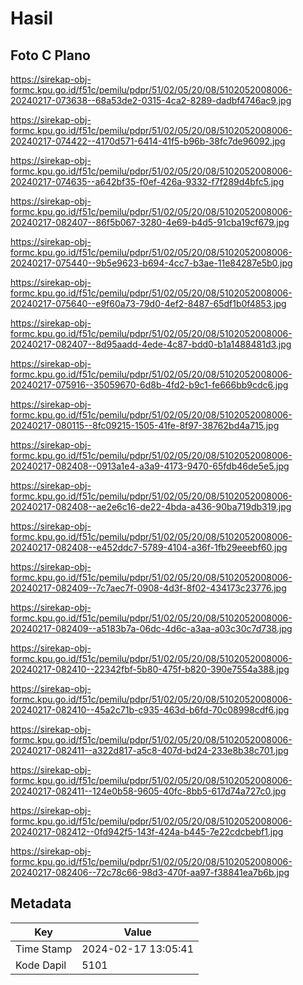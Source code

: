 # Hasil

## Foto C Plano

https://sirekap-obj-formc.kpu.go.id/f51c/pemilu/pdpr/51/02/05/20/08/5102052008006-20240217-073638--68a53de2-0315-4ca2-8289-dadbf4746ac9.jpg

https://sirekap-obj-formc.kpu.go.id/f51c/pemilu/pdpr/51/02/05/20/08/5102052008006-20240217-074422--4170d571-6414-41f5-b96b-38fc7de96092.jpg

https://sirekap-obj-formc.kpu.go.id/f51c/pemilu/pdpr/51/02/05/20/08/5102052008006-20240217-074635--a642bf35-f0ef-426a-9332-f7f289d4bfc5.jpg

https://sirekap-obj-formc.kpu.go.id/f51c/pemilu/pdpr/51/02/05/20/08/5102052008006-20240217-082407--86f5b067-3280-4e69-b4d5-91cba19cf679.jpg

https://sirekap-obj-formc.kpu.go.id/f51c/pemilu/pdpr/51/02/05/20/08/5102052008006-20240217-075440--9b5e9623-b694-4cc7-b3ae-11e84287e5b0.jpg

https://sirekap-obj-formc.kpu.go.id/f51c/pemilu/pdpr/51/02/05/20/08/5102052008006-20240217-075640--e9f60a73-79d0-4ef2-8487-65df1b0f4853.jpg

https://sirekap-obj-formc.kpu.go.id/f51c/pemilu/pdpr/51/02/05/20/08/5102052008006-20240217-082407--8d95aadd-4ede-4c87-bdd0-b1a1488481d3.jpg

https://sirekap-obj-formc.kpu.go.id/f51c/pemilu/pdpr/51/02/05/20/08/5102052008006-20240217-075916--35059670-6d8b-4fd2-b9c1-fe666bb9cdc6.jpg

https://sirekap-obj-formc.kpu.go.id/f51c/pemilu/pdpr/51/02/05/20/08/5102052008006-20240217-080115--8fc09215-1505-41fe-8f97-38762bd4a715.jpg

https://sirekap-obj-formc.kpu.go.id/f51c/pemilu/pdpr/51/02/05/20/08/5102052008006-20240217-082408--0913a1e4-a3a9-4173-9470-65fdb46de5e5.jpg

https://sirekap-obj-formc.kpu.go.id/f51c/pemilu/pdpr/51/02/05/20/08/5102052008006-20240217-082408--ae2e6c16-de22-4bda-a436-90ba719db319.jpg

https://sirekap-obj-formc.kpu.go.id/f51c/pemilu/pdpr/51/02/05/20/08/5102052008006-20240217-082408--e452ddc7-5789-4104-a36f-1fb29eeebf60.jpg

https://sirekap-obj-formc.kpu.go.id/f51c/pemilu/pdpr/51/02/05/20/08/5102052008006-20240217-082409--7c7aec7f-0908-4d3f-8f02-434173c23776.jpg

https://sirekap-obj-formc.kpu.go.id/f51c/pemilu/pdpr/51/02/05/20/08/5102052008006-20240217-082409--a5183b7a-06dc-4d6c-a3aa-a03c30c7d738.jpg

https://sirekap-obj-formc.kpu.go.id/f51c/pemilu/pdpr/51/02/05/20/08/5102052008006-20240217-082410--22342fbf-5b80-475f-b820-390e7554a388.jpg

https://sirekap-obj-formc.kpu.go.id/f51c/pemilu/pdpr/51/02/05/20/08/5102052008006-20240217-082410--45a2c71b-c935-463d-b6fd-70c08998cdf6.jpg

https://sirekap-obj-formc.kpu.go.id/f51c/pemilu/pdpr/51/02/05/20/08/5102052008006-20240217-082411--a322d817-a5c8-407d-bd24-233e8b38c701.jpg

https://sirekap-obj-formc.kpu.go.id/f51c/pemilu/pdpr/51/02/05/20/08/5102052008006-20240217-082411--124e0b58-9605-40fc-8bb5-617d74a727c0.jpg

https://sirekap-obj-formc.kpu.go.id/f51c/pemilu/pdpr/51/02/05/20/08/5102052008006-20240217-082412--0fd942f5-143f-424a-b445-7e22cdcbebf1.jpg

https://sirekap-obj-formc.kpu.go.id/f51c/pemilu/pdpr/51/02/05/20/08/5102052008006-20240217-082406--72c78c66-98d3-470f-aa97-f38841ea7b6b.jpg


## Metadata

| Key        | Value               |
| ---------- | ------------------- |
| Time Stamp | 2024-02-17 13:05:41 |
| Kode Dapil | 5101                |



